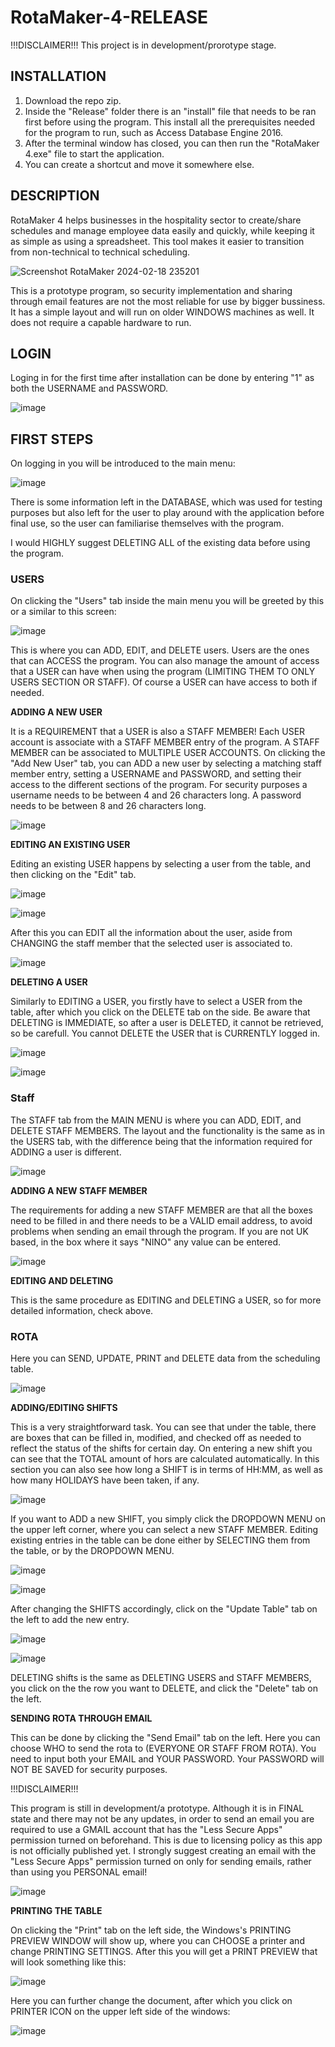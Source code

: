 # RotaMaker-4-RELEASE
!!!DISCLAIMER!!!
This project is in development/prorotype stage.

## INSTALLATION

1. Download the repo zip.
2. Inside the "Release" folder there is an "install" file that needs to be ran first before using the program. This install all the prerequisites needed for the program to run, such as Access Database Engine 2016.
3. After the terminal window has closed, you can then run the "RotaMaker 4.exe" file to start the application.
4. You can create a shortcut and move it somewhere else.

## DESCRIPTION

RotaMaker 4 helps businesses in the hospitality sector to create/share schedules and manage employee data easily and quickly, while keeping it as simple as using a spreadsheet. This tool makes it easier to transition from non-technical to technical scheduling.

![Screenshot RotaMaker 2024-02-18 235201](https://github.com/dannkis/RotaMaker-4-RELEASE/assets/62340093/876276a3-7b8e-4144-b248-890370c00fff)

This is a prototype program, so security implementation and sharing through email features are not the most reliable for use by bigger bussiness.
It has a simple layout and will run on older WINDOWS machines as well. It does not require a capable hardware to run.

## LOGIN

Loging in for the first time after installation can be done by entering "1" as both the USERNAME and PASSWORD.

![image](https://github.com/dannkis/RotaMaker-4-RELEASE/assets/62340093/d85a32f5-1b67-4543-82ae-ccc1576b09f1)

## FIRST STEPS

On logging in you will be introduced to the main menu:

![image](https://github.com/dannkis/RotaMaker-4-RELEASE/assets/62340093/8dd45a78-206c-4eb5-a56c-1385a25ad770)

There is some information left in the DATABASE, which was used for testing purposes but also left for the user to play around with the application before final use, so the user can familiarise themselves with the program.

I would HIGHLY suggest DELETING ALL of the existing data before using the program.

### USERS

On clicking the "Users" tab inside the main menu you will be greeted by this or a similar to this screen:

![image](https://github.com/dannkis/RotaMaker-4-RELEASE/assets/62340093/dd705c71-0154-433a-b3a3-87816ef2e5b1)

This is where you can ADD, EDIT, and DELETE users. Users are the ones that can ACCESS the program. You can also manage the amount of access that a USER can have when using the program (LIMITING THEM TO ONLY USERS SECTION OR STAFF). Of course a USER can have access to both if needed.

**ADDING A NEW USER**

It is a REQUIREMENT that a USER is also a STAFF MEMBER! Each USER account is associate with a STAFF MEMBER entry of the program. A STAFF MEMBER can be associated to MULTIPLE USER ACCOUNTS. On clicking the "Add New User" tab, you can ADD a new user by selecting a matching staff member entry, setting a USERNAME and PASSWORD, and setting their access to the different sections of the program. For security purposes a username needs to be between 4 and 26 characters long. A password needs to be between 8 and 26 characters long.

![image](https://github.com/dannkis/RotaMaker-4-RELEASE/assets/62340093/1f74e7cc-1f2a-4d0f-8da4-3a4b5a0e1ac7)

**EDITING AN EXISTING USER**

Editing an existing USER happens by selecting a user from the table, and then clicking on the "Edit" tab.

![image](https://github.com/dannkis/RotaMaker-4-RELEASE/assets/62340093/858768a4-1946-4989-aa84-24bb75c49403)

![image](https://github.com/dannkis/RotaMaker-4-RELEASE/assets/62340093/a6644b01-fcdd-42e1-a3f5-5a68aa39f78b)

After this you can EDIT all the information about the user, aside from CHANGING the staff member that the selected user is associated to.

![image](https://github.com/dannkis/RotaMaker-4-RELEASE/assets/62340093/67d1f634-a71c-4fcc-b6c3-4e736f4a98e5)

**DELETING A USER**

Similarly to EDITING a USER, you firstly have to select a USER from the table, after which you click on the DELETE tab on the side. Be aware that DELETING is IMMEDIATE, so after a user is DELETED, it cannot be retrieved, so be carefull. You cannot DELETE the USER that is CURRENTLY logged in.

![image](https://github.com/dannkis/RotaMaker-4-RELEASE/assets/62340093/92e26f8a-f24b-40a6-be6a-cb07ff75dadd)

![image](https://github.com/dannkis/RotaMaker-4-RELEASE/assets/62340093/8af561ae-99d3-4906-8da1-6a56eb0da256)

### Staff

The STAFF tab from the MAIN MENU is where you can ADD, EDIT, and DELETE STAFF MEMBERS. The layout and the functionality is the same as in the USERS tab, with the difference being that the information required for ADDING a user is different.

![image](https://github.com/dannkis/RotaMaker-4-RELEASE/assets/62340093/526ec61e-a0cf-412d-99f2-8db91ba48c5b)

**ADDING A NEW STAFF MEMBER**

The requirements for adding a new STAFF MEMBER are that all the boxes need to be filled in and there needs to be a VALID email address, to avoid problems when sending an email through the program. If you are not UK based, in the box where it says "NINO" any value can be entered.

![image](https://github.com/dannkis/RotaMaker-4-RELEASE/assets/62340093/06a84b2d-5d4b-4f44-9c75-a1321789d62f)

**EDITING AND DELETING**

This is the same procedure as EDITING and DELETING a USER, so for more detailed information, check above.

### ROTA

Here you can SEND, UPDATE, PRINT and DELETE data from the scheduling table. 

![image](https://github.com/dannkis/RotaMaker-4-RELEASE/assets/62340093/710101d5-936d-4371-9e44-b6946a42085e)

**ADDING/EDITING SHIFTS**

This is a very straightforward task. You can see that under the table, there are boxes that can be filled in, modified, and checked off as needed to reflect the status of the shifts for certain day. On entering a new shift you can see that the TOTAL amount of hors are calculated automatically. In this section you can also see how long a SHIFT is in terms of HH:MM, as well as how many HOLIDAYS have been taken, if any.

![image](https://github.com/dannkis/RotaMaker-4-RELEASE/assets/62340093/5b11a28d-7378-412e-9431-fdd8b8bc96bc)

If you want to ADD a new SHIFT, you simply click the DROPDOWN MENU on the upper left corner, where you can select a new STAFF MEMBER. Editing existing entries in the table can be done either by SELECTING them from the table, or by the DROPDOWN MENU. 

![image](https://github.com/dannkis/RotaMaker-4-RELEASE/assets/62340093/100faff2-4f3a-41ec-b806-a49035267841)

![image](https://github.com/dannkis/RotaMaker-4-RELEASE/assets/62340093/8b9ebbd0-35db-48e6-a187-e245368824ad)

After changing the SHIFTS accordingly, click on the "Update Table" tab on the left to add the new entry.

![image](https://github.com/dannkis/RotaMaker-4-RELEASE/assets/62340093/b4f0e1ab-acf4-42d4-9f12-34a2e29e8e3a)

![image](https://github.com/dannkis/RotaMaker-4-RELEASE/assets/62340093/2b129ea2-79aa-45a4-acd4-d83a13ec8d6f)

DELETING shifts is the same as DELETING USERS and STAFF MEMBERS, you click on the the row you want to DELETE, and click the "Delete" tab on the left.

**SENDING ROTA THROUGH EMAIL**

This can be done by clicking the "Send Email" tab on the left. Here you can choose WHO to send the rota to (EVERYONE OR STAFF FROM ROTA). You need to input both your EMAIL and YOUR PASSWORD. Your PASSWORD will NOT BE SAVED for security purposes.

!!!DISCLAIMER!!!

This program is still in development/a prototype. Although it is in FINAL state and there may not be any updates, in order to send an email you are required to use a GMAIL account that has the "Less Secure Apps" permission turned on beforehand. This is due to licensing policy as this app is not officially published yet. I strongly suggest creating an email with the "Less Secure Apps" permission turned on only for sending emails, rather than using you PERSONAL email!

![image](https://github.com/dannkis/RotaMaker-4-RELEASE/assets/62340093/59449d9a-866d-41bd-bf30-313f275db9e8)

**PRINTING THE TABLE**

On clicking the "Print" tab on the left side, the Windows's PRINTING PREVIEW WINDOW will show up, where you can CHOOSE a printer and change PRINTING SETTINGS. After this you will get a PRINT PREVIEW that will look something like this:

![image](https://github.com/dannkis/RotaMaker-4-RELEASE/assets/62340093/54b7739a-2218-44c8-a6cb-91f4a484198c)

Here you can further change the document, after which you click on PRINTER ICON on the upper left side of the windows:

![image](https://github.com/dannkis/RotaMaker-4-RELEASE/assets/62340093/1366462f-e34e-4921-879d-c21538a06220)


